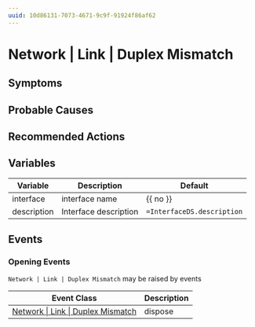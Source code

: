 ```yaml
---
uuid: 10d86131-7073-4671-9c9f-91924f86af62
---
```

# Network | Link | Duplex Mismatch

## Symptoms

## Probable Causes

## Recommended Actions

## Variables

| Variable    | Description           | Default                    |
| ----------- | --------------------- | -------------------------- |
| interface   | interface name        | {{ no }}                   |
| description | Interface description | `=InterfaceDS.description` |

## Events

### Opening Events
`Network | Link | Duplex Mismatch` may be raised by events

| Event Class                                                                                      | Description |
| ------------------------------------------------------------------------------------------------ | ----------- |
| [Network \| Link \| Duplex Mismatch](../event-classes-reference/network/link/duplex-mismatch.md) | dispose     |
